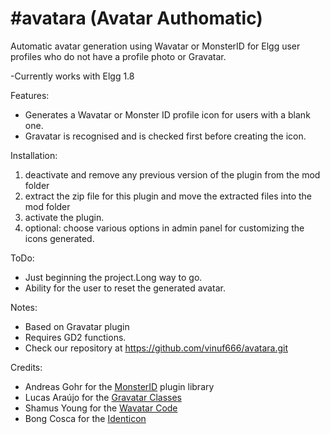 #avatara (Avatar Authomatic)
=======

Automatic avatar generation using Wavatar or MonsterID for Elgg user profiles who do not have a profile photo or Gravatar.

-Currently works with Elgg 1.8

Features:

* Generates a Wavatar or Monster ID profile icon for users with a blank one.
* Gravatar is recognised and is checked first before creating the icon.


Installation:

1. deactivate and remove any previous version of the plugin from the mod folder
2. extract the zip file for this plugin and move the extracted files into the mod folder
3. activate the plugin.
4. optional: choose various options in admin panel for customizing the icons generated.

ToDo:

* Just beginning the project.Long way to go.
* Ability for the user to reset the generated avatar.

Notes:

* Based on Gravatar plugin
* Requires GD2 functions.
* Check our repository at https://github.com/vinuf666/avatara.git


Credits:

* Andreas Gohr for the [MonsterID](http://www.splitbrain.org/projects/monsterid/ "Title") plugin library
* Lucas Araújo for the [Gravatar Classes](http://www.phpclasses.org/gravatar)
* Shamus Young for the [Wavatar Code](http://www.shamusyoung.com/twentysidedtale/?p=1462)
* Bong Cosca for the [Identicon](http://sourceforge.net/projects/identicons/)


